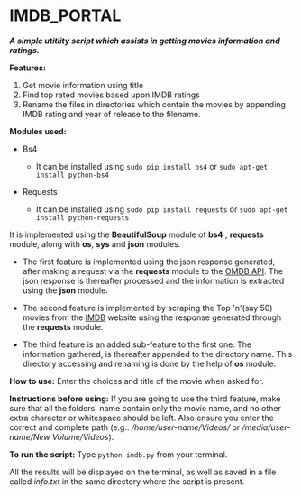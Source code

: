 # IMDB_PORTAL

**_A simple utitlity script which assists in getting movies information and ratings._**

**Features:**

1. Get movie information using title
2. Find top rated movies based upon IMDB ratings
3. Rename the files in directories which contain the movies by appending IMDB rating and year of release to the filename.

**Modules used:**

- Bs4
  * It can be installed using `sudo pip install bs4` or `sudo apt-get install python-bs4`

- Requests
  * It can be installed using `sudo pip install requests` or `sudo apt-get install python-requests`



It is implemented using the **BeautifulSoup** module of **bs4** , **requests** module, along with **os**, **sys** and **json** modules.
* The first feature is implemented using the json response generated, after making a request via the **requests** module to the [OMDB API](http://www.omdbapi.com/). The json response is thereafter processed and the information is extracted using the **json** module.

* The second feature is implemented by scraping the Top 'n'(say 50) movies from the [IMDB](http://www.imdb.com/chart/top)  website using the response generated through the **requests** module.

*  The third feature is an added sub-feature to the first one. The information gathered, is thereafter appended to the directory name. This directory accessing and renaming is done by the help of **os** module.


**How to use:** Enter the choices and title of the movie when asked for.

**Instructions before using:** If you are going to use the third feature, make sure that all the folders' name contain only the movie name, and no other extra character or whitespace should be left. Also ensure you enter the correct and complete path (e.g.: _/home/user-name/Videos/_  or _/media/user-name/New Volume/Videos_).

**To run the script:** Type `python imdb.py` from your terminal.

All the results will be displayed on the terminal, as well as saved in a file called _info.txt_ in the same directory where the script is present.

